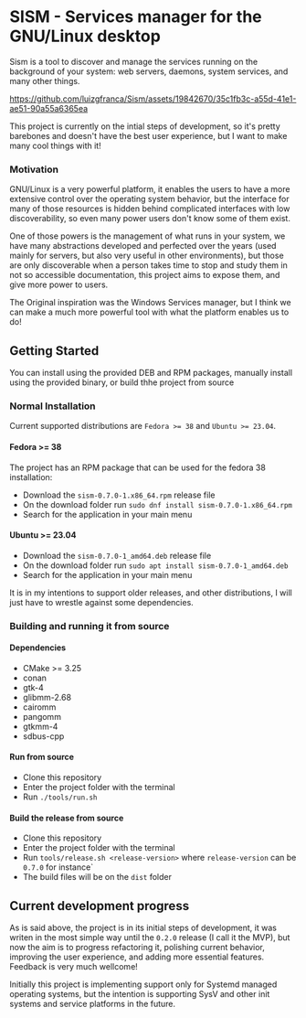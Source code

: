 # SISM - Services manager for the GNU/Linux desktop

Sism is a tool to discover and manage the services running on the background of your system: web servers, daemons, system services, and many other things.



https://github.com/luizgfranca/Sism/assets/19842670/35c1fb3c-a55d-41e1-ae51-90a55a6365ea


This project is currently on the intial steps of development, so it's pretty barebones and doesn't have the best user experience, but I want to make many cool things with it!


### Motivation

GNU/Linux is a very powerful platform, it enables the users to have a more extensive control over the operating system behavior, but the interface for many of those resources is hidden behind complicated interfaces with low discoverability, so even many power users don't know some of them exist. 

One of those powers is the management of what runs in your system, we have many abstractions developed and perfected over the years (used mainly for servers, but also very useful in other environments), but those are only discoverable when a person takes time to stop and study them in not so accessible documentation, this project aims to expose them, and give 
more power to users.

The Original inspiration was the Windows Services manager, but I think we can make a much more powerful tool with what the platform enables us to do!


## Getting Started

You can install using the provided DEB and RPM packages, manually install using the provided binary, or build thhe project from source


### Normal Installation

Current supported distributions are `Fedora >= 38` and `Ubuntu >= 23.04`.

#### Fedora >= 38
The project has an RPM package that can be used for the fedora 38 installation:
 - Download the `sism-0.7.0-1.x86_64.rpm` release file
 - On the download folder run `sudo dnf install sism-0.7.0-1.x86_64.rpm`
 - Search for the application in your main menu

#### Ubuntu >= 23.04
 - Download the `sism-0.7.0-1_amd64.deb` release file
 - On the download folder run `sudo apt install sism-0.7.0-1_amd64.deb`
 - Search for the application in your main menu

It is in my intentions to support older releases, and other distributions, I will just have to wrestle against some dependencies.


### Building and running it from source

#### Dependencies
 - CMake >= 3.25
 - conan
 - gtk-4
 - glibmm-2.68
 - cairomm
 - pangomm
 - gtkmm-4
 - sdbus-cpp

#### Run from source

 - Clone this repository
 - Enter the project folder with the terminal
 - Run `./tools/run.sh`

#### Build the release from source

 - Clone this repository
 - Enter the project folder with the terminal
 - Run `tools/release.sh <release-version>` where `release-version` can be `0.7.0` for instance`
 - The build files will be on the `dist` folder


## Current development progress

As is said above, the project is in its initial steps of development, it was writen in the most simple way until the `0.2.0` release (I call it the MVP), but now the aim is to progress
refactoring it, polishing current behavior, improving the user experience, and adding more essential features. Feedback is very much wellcome!

Initially this project is implementing support only for Systemd managed operating systems, but the intention is supporting SysV and other init systems and service platforms in the future.

